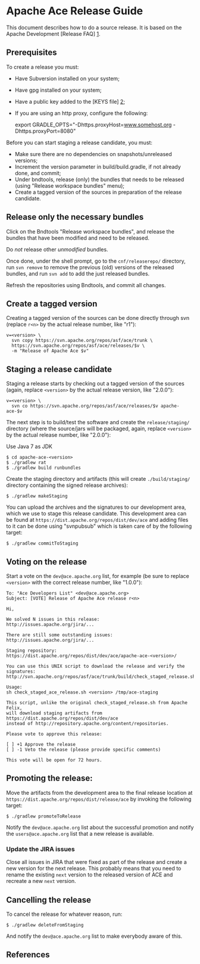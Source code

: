 # Apache Ace Release Guide
 
This document describes how to do a source release. It is based on the Apache
Development [Release FAQ] [1].

## Prerequisites

To create a release you must:

  * Have Subversion installed on your system;
  * Have gpg installed on your system;
  * Have a public key added to the [KEYS file] [2]; 
  * If you are using an http proxy, configure the following:

    export GRADLE_OPTS="-Dhttps.proxyHost=www.somehost.org -Dhttps.proxyPort=8080"

Before you can start staging a release candidate, you must:

  * Make sure there are no dependencies on snapshots/unreleased versions;
  * Increment the version parameter in build/build.gradle, if not already 
    done, and commit;
  * Under bndtools, release (only) the bundles that needs to be released
    (using "Release workspace bundles" menu);
  * Create a tagged version of the sources in preparation of the release
    candidate.


## Release only the necessary bundles

Click on the Bndtools "Release workspace bundles", and release the bundles that
have been modified and need to be released.

Do *not* release other *unmodified* bundles.

Once done, under the shell prompt, go to the `cnf/releaserepo/` directory, run
`svn remove` to remove the previous (old) versions of the released bundles, and
run `svn add` to add the just released bundles.

Refresh the repositories using Bndtools, and commit all changes.  


## Create a tagged version

Creating a tagged version of the sources can be done directly through svn
(replace `r<n>` by the actual release number, like "r1"):

    v=<version> \
      svn copy https://svn.apache.org/repos/asf/ace/trunk \
      https://svn.apache.org/repos/asf/ace/releases/$v \
      -m "Release of Apache Ace $v"


## Staging a release candidate

Staging a release starts by checking out a tagged version of the sources 
(again, replace `<version>` by the actual release version, like "2.0.0"):

    v=<version> \
      svn co https://svn.apache.org/repos/asf/ace/releases/$v apache-ace-$v

The next step is to build/test the software and create the `release/staging/`
directory (where the source/jars will be packaged, again, replace `<version>`
by the actual release number, like "2.0.0"):

Use Java 7 as JDK

    $ cd apache-ace-<version>
    $ ./gradlew rat
    $ ./gradlew build runbundles

Create the staging directory and artifacts (this will create `./build/staging/`
directory containing the signed release archives):

    $ ./gradlew makeStaging

You can upload the archives and the signatures to our development area, which 
we use to stage this release candidate. This development area can be found at 
`https://dist.apache.org/repos/dist/dev/ace` and adding files to it can be done
using "svnpubsub" which is taken care of by the following target:

    $ ./gradlew commitToStaging


## Voting on the release

Start a vote on the `dev@ace.apache.org` list, for example (be sure to replace 
`<version>` with the correct release number, like "1.0.0"):

    To: "Ace Developers List" <dev@ace.apache.org>
    Subject: [VOTE] Release of Apache Ace release r<n>
    
    Hi,
    
    We solved N issues in this release:
    http://issues.apache.org/jira/...
    
    There are still some outstanding issues:
    http://issues.apache.org/jira/...
    
    Staging repository:
    https://dist.apache.org/repos/dist/dev/ace/apache-ace-<version>/
    
    You can use this UNIX script to download the release and verify the signatures:
    http://svn.apache.org/repos/asf/ace/trunk/build/check_staged_release.sh
    
    Usage:
    sh check_staged_ace_release.sh <version> /tmp/ace-staging
    
    This script, unlike the original check_staged_release.sh from Apache Felix,
    will download staging artifacts from https://dist.apache.org/repos/dist/dev/ace
    instead of http://repository.apache.org/content/repositories.
    
    Please vote to approve this release:
    
    [ ] +1 Approve the release
    [ ] -1 Veto the release (please provide specific comments)
    
    This vote will be open for 72 hours.


## Promoting the release:

Move the artifacts from the development area to the final release location at 
`https://dist.apache.org/repos/dist/release/ace` by invoking the following
target:

    $ ./gradlew promoteToRelease

Notify the `dev@ace.apache.org` list about the successful promotion and notify
the `users@ace.apache.org` list that a new release is available.

### Update the JIRA issues

Close all issues in JIRA that were fixed as part of the release and create a 
new version for the next release. This probably means that you need to rename
the existing `next` version to the released version of ACE and recreate a new
`next` version.


## Cancelling the release

To cancel the release for whatever reason, run:

    $ ./gradlew deleteFromStaging

And notify the `dev@ace.apache.org` list to make everybody aware of this. 

## References

[1]: http://www.apache.org/dev/release.html
[2]: http://www.apache.org/dist/ace/KEYS
